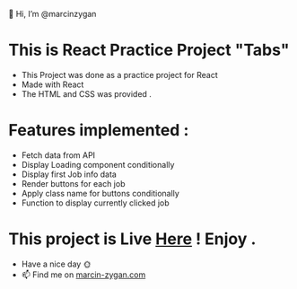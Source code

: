 👋 Hi, I’m @marcinzygan

# This is React Practice Project "Tabs"

- This Project was done as a practice project for React
- Made with React
- The HTML and CSS was provided .

# Features implemented :

- Fetch data from API
- Display Loading component conditionally
- Display first Job info data
- Render buttons for each job
- Apply class name for buttons conditionally
- Function to display currently clicked job

# This project is Live <a href="https://mz-react-tabs.netlify.app">Here</a> ! Enjoy .

- Have a nice day 🌞
- 📫 Find me on <a href="https://marcin-zygan.com">marcin-zygan.com</a>
